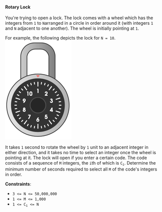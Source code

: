 #### Rotary Lock

You're trying to open a lock. The lock comes with a wheel which has the
integers from `1` to `N`arranged in a circle in order around it (with integers
`1` and `N` adjacent to one another). The wheel is initially pointing at `1`.

For example, the following depicts the lock for `N = 10`.
![](example.jpg)

It takes `1` second to rotate the wheel by `1` unit to an adjacent integer in
either direction, and it takes no time to select an integer once the wheel is
pointing at it. The lock will open if you enter a certain code. The code
consists of a sequence of `M` integers, the `i`th of which is
<code>C<sub>i</sub></code>. Determine the minimum number of seconds required to
select all `M` of the code's integers in order.

**Constraints**:

- `3 <= N <= 50,000,000`
- `1 <= M <= 1,000`
- <code>1 <= C<sub>i</sub> <= N</code>
